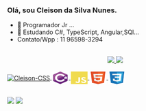 ### Olá, sou Cleison da Silva Nunes.

- 🔭 Programador Jr ...
- 🌱 Estudando C#, TypeScript, Angular,SQl...
- Contato/Wpp : 11 96598-3294
<br>

<div align="center">
  <a href="https://github.com/cleisondev">
  <img height="180em" src="[![Anurag's GitHub stats](https://github-readme-stats.vercel.app/api?username=cleisondev)](https://github.com/cleisondev/github-readme-stats)"/>
  <img height="180em" src="https://github-readme-stats.vercel.app/api/top-langs/?username=cleisondev&layout=compact&langs_count=7&theme=dark"/>
</div>

<div style="display: inline_block"><br>
  <img align="center" alt="Cleison-CSS" height="30" width="40"src="https://raw.githubusercontent.com/jmnote/z-icons/master/svg/java.svg">
  <img align="center" alt="Cleison-CSS" height="30" width="40" src="https://raw.githubusercontent.com/devicons/devicon/master/icons/csharp/csharp-original.svg">
  <img align="center" alt="Cleison-Js" height="30" width="40" src="https://raw.githubusercontent.com/devicons/devicon/master/icons/javascript/javascript-plain.svg">
  <img align="center" alt="Cleison-HTML" height="30" width="40" src="https://raw.githubusercontent.com/devicons/devicon/master/icons/html5/html5-original.svg">
  <img align="center" alt="Cleison-CSS" height="30" width="40" src="https://raw.githubusercontent.com/devicons/devicon/master/icons/css3/css3-original.svg">
</div>

##
<div>
 <a href = "mailto:cleison.nunes20@gmail.com"><img src="https://img.shields.io/badge/-Gmail-%23333?style=for-the-badge&logo=gmail&logoColor=white" target="_blank"></a>
  <a href="https://www.linkedin.com/in/cleison-nunes-0b5869154/" target="_blank"><img src="https://img.shields.io/badge/-LinkedIn-%230077B5?style=for-the-badge&logo=linkedin&logoColor=white" target="_blank"></a> 
  
  

  </div>
